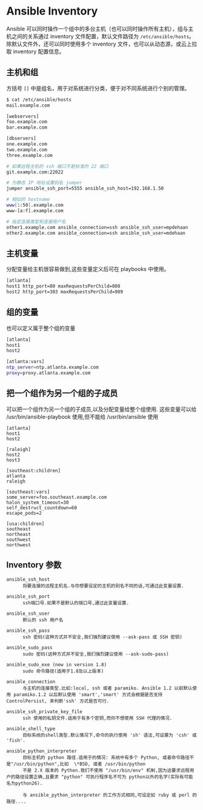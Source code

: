 # Ansible Inventory

Ansible 可以同时操作一个组中的多台主机（也可以同时操作所有主机），组与主机之间的关系通过 inventory 文件配置，默认文件路径为 `/etc/ansible/hosts`。除默认文件外，还可以同时使用多个 inventory 文件，也可以从动态源，或云上拉取 inventory 配置信息。


## 主机和组

方括号 `[]` 中是组名，用于对系统进行分类，便于对不同系统进行个别的管理。

```bash
$ cat /etc/ansible/hosts
mail.example.com

[webservers]
foo.example.com
bar.example.com

[dbservers]
one.example.com
two.example.com
three.example.com
```

```bash
# 如果远程主机的 ssh 端口不是标准的 22 端口
git.example.com:22022

# 为静态 IP 地址设置别名 jumper
jumper ansible_ssh_port=5555 ansible_ssh_host=192.168.1.50

# 相似的 hostname
www[1:50].example.com
www-[a:f].example.com

# 指定连接类型和连接用户名
other1.example.com ansible_connection=ssh ansible_ssh_user=mpdehaan
other2.example.com ansible_connection=ssh ansible_ssh_user=mdehaan
```


## 主机变量

分配变量给主机很容易做到,这些变量定义后可在 playbooks 中使用。

```bash
[atlanta]
host1 http_port=80 maxRequestsPerChild=808
host2 http_port=303 maxRequestsPerChild=909
```


## 组的变量

也可以定义属于整个组的变量

```bash
[atlanta]
host1
host2

[atlanta:vars]
ntp_server=ntp.atlanta.example.com
proxy=proxy.atlanta.example.com
```


## 把一个组作为另一个组的子成员

可以把一个组作为另一个组的子成员,以及分配变量给整个组使用. 这些变量可以给 /usr/bin/ansible-playbook 使用,但不能给 /usr/bin/ansible 使用

```
[atlanta]
host1
host2

[raleigh]
host2
host3

[southeast:children]
atlanta
raleigh

[southeast:vars]
some_server=foo.southeast.example.com
halon_system_timeout=30
self_destruct_countdown=60
escape_pods=2

[usa:children]
southeast
northeast
southwest
northwest
```


## Inventory 参数

```
ansible_ssh_host
      将要连接的远程主机名.与你想要设定的主机的别名不同的话,可通过此变量设置.

ansible_ssh_port
      ssh端口号.如果不是默认的端口号,通过此变量设置.

ansible_ssh_user
      默认的 ssh 用户名

ansible_ssh_pass
      ssh 密码(这种方式并不安全,我们强烈建议使用 --ask-pass 或 SSH 密钥)

ansible_sudo_pass
      sudo 密码(这种方式并不安全,我们强烈建议使用 --ask-sudo-pass)

ansible_sudo_exe (new in version 1.8)
      sudo 命令路径(适用于1.8及以上版本)

ansible_connection
      与主机的连接类型.比如:local, ssh 或者 paramiko. Ansible 1.2 以前默认使用 paramiko.1.2 以后默认使用 'smart','smart' 方式会根据是否支持 ControlPersist, 来判断'ssh' 方式是否可行.

ansible_ssh_private_key_file
      ssh 使用的私钥文件.适用于有多个密钥,而你不想使用 SSH 代理的情况.

ansible_shell_type
      目标系统的shell类型.默认情况下,命令的执行使用 'sh' 语法,可设置为 'csh' 或 'fish'.

ansible_python_interpreter
      目标主机的 python 路径.适用于的情况: 系统中有多个 Python, 或者命令路径不是"/usr/bin/python",比如  \*BSD, 或者 /usr/bin/python
      不是 2.X 版本的 Python.我们不使用 "/usr/bin/env" 机制,因为这要求远程用户的路径设置正确,且要求 "python" 可执行程序名不可为 python以外的名字(实际有可能名为python26).

      与 ansible_python_interpreter 的工作方式相同,可设定如 ruby 或 perl 的路径....
```